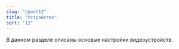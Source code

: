 ```yaml
---
slug: "/post12"
title: "Устройство"
sort: "12"
---
```


В данном разделе описаны основые настройки видеоустройств.